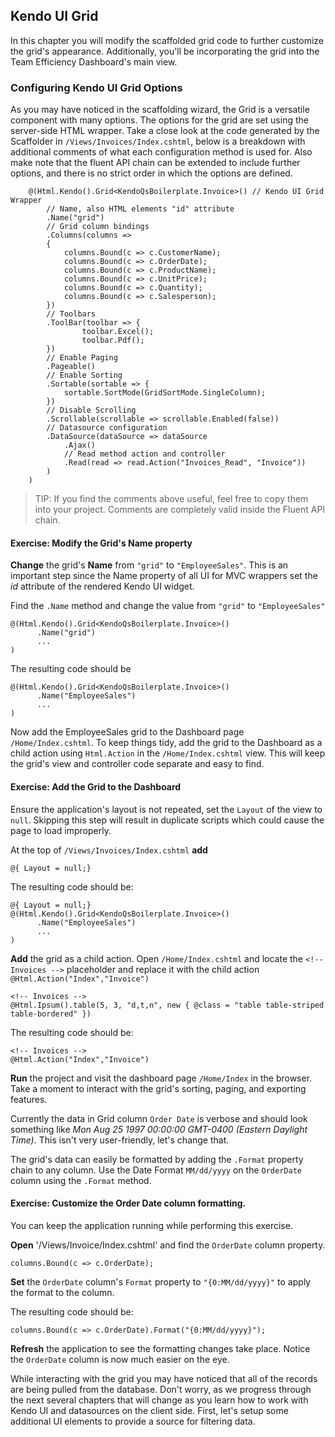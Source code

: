 ## Kendo UI Grid

In this chapter you will modify the scaffolded grid code to further customize the grid's appearance. Additionally, you'll be incorporating the grid into the Team Efficiency Dashboard's main view.

### Configuring Kendo UI Grid Options

As you may have noticed in the scaffolding wizard, the Grid is a versatile component with many options. The options for the grid are set using the server-side HTML wrapper. Take a close look at the code generated by the Scaffolder in `/Views/Invoices/Index.cshtml`, below is a breakdown with additional comments of what each configuration method is used for. Also make note that the fluent API chain can be extended to include further options, and there is no strict order in which the options are defined.

        @(Html.Kendo().Grid<KendoQsBoilerplate.Invoice>() // Kendo UI Grid Wrapper
            // Name, also HTML elements "id" attribute
            .Name("grid")
            // Grid column bindings
            .Columns(columns =>
            {
                columns.Bound(c => c.CustomerName);
                columns.Bound(c => c.OrderDate);
                columns.Bound(c => c.ProductName);
                columns.Bound(c => c.UnitPrice);
                columns.Bound(c => c.Quantity);
                columns.Bound(c => c.Salesperson);
            })
            // Toolbars
            .ToolBar(toolbar => {
                    toolbar.Excel();
                    toolbar.Pdf();
            })
            // Enable Paging
            .Pageable()
            // Enable Sorting
            .Sortable(sortable => {
                sortable.SortMode(GridSortMode.SingleColumn);
            })
            // Disable Scrolling
            .Scrollable(scrollable => scrollable.Enabled(false))
            // Datasource configuration
            .DataSource(dataSource => dataSource
                .Ajax()
                // Read method action and controller
                .Read(read => read.Action("Invoices_Read", "Invoice"))
            )
        )

> TIP: If you find the comments above useful, feel free to copy them into your project. Comments are completely valid inside the Fluent API chain.

<h4 class="exercise-start">
    <b>Exercise</b>: Modify the Grid's Name property
</h4>

**Change** the grid's **Name** from `"grid"` to `"EmployeeSales"`. This is an important step since the Name property of all UI for MVC wrappers set the *id* attribute of the rendered Kendo UI widget.

Find the `.Name` method and change the value from `"grid"` to `"EmployeeSales"`

	@(Html.Kendo().Grid<KendoQsBoilerplate.Invoice>()
	      .Name("grid")
		  ...
	)

The resulting code should be

    @(Html.Kendo().Grid<KendoQsBoilerplate.Invoice>()
	      .Name("EmployeeSales")
		  ...
	)

<div class="exercise-end"></div>

Now add the EmployeeSales grid to the Dashboard page `/Home/Index.cshtml`. To keep things tidy, add the grid to the Dashboard as a child action using `Html.Action` in the `/Home/Index.cshtml` view. This will keep the grid's view and controller code separate and easy to find.

<h4 class="exercise-start">
    <b>Exercise</b>: Add the Grid to the Dashboard
</h4>

Ensure the application's layout is not repeated, set the `Layout` of the view to `null`. Skipping this step will result in duplicate scripts which could cause the page to load improperly.

At the top of `/Views/Invoices/Index.cshtml` **add**

	@{ Layout = null;}

The resulting code should be:

	@{ Layout = null;}
    @(Html.Kendo().Grid<KendoQsBoilerplate.Invoice>()
	      .Name("EmployeeSales")
		  ...
	)

**Add** the grid as a child action. Open `/Home/Index.cshtml` and locate the `<!-- Invoices -->` placeholder and replace it with the child action `@Html.Action("Index","Invoice")`

	<!-- Invoices -->
    @Html.Ipsum().table(5, 3, "d,t,n", new { @class = "table table-striped table-bordered" })

The resulting code should be:

    <!-- Invoices -->
	@Html.Action("Index","Invoice")

**Run** the project and visit the dashboard page `/Home/Index` in the browser. Take a moment to interact with the grid's sorting, paging, and exporting features.

<div class="exercise-end"></div>

Currently the data in Grid column `Order Date` is verbose and should look something like *Mon Aug 25 1997 00:00:00 GMT-0400 (Eastern Daylight Time)*. This isn't very user-friendly, let's change that.

The grid's data can easily be formatted by adding the `.Format` property chain to any column. Use the Date Format `MM/dd/yyyy` on the `OrderDate` column using the `.Format` method.

<h4 class="exercise-start">
    <b>Exercise</b>: Customize the Order Date column formatting.
</h4>

You can keep the application running while performing this exercise.

**Open** '/Views/Invoice/Index.cshtml' and find the `OrderDate` column property.

    columns.Bound(c => c.OrderDate);

**Set** the `OrderDate` column's `Format` property to `"{0:MM/dd/yyyy}"` to apply the format to the column.

The resulting code should be:

	columns.Bound(c => c.OrderDate).Format("{0:MM/dd/yyyy}");

**Refresh** the application to see the formatting changes take place. Notice the `OrderDate` column is now much easier on the eye.

<div class="exercise-end"></div>

While interacting with the grid you may have noticed that all of the records are being pulled from the database. Don't worry, as we progress through the next several chapters that will change as you learn how to work with Kendo UI and datasources on the client side. First, let's setup some additional UI elements to provide a source for filtering data.
